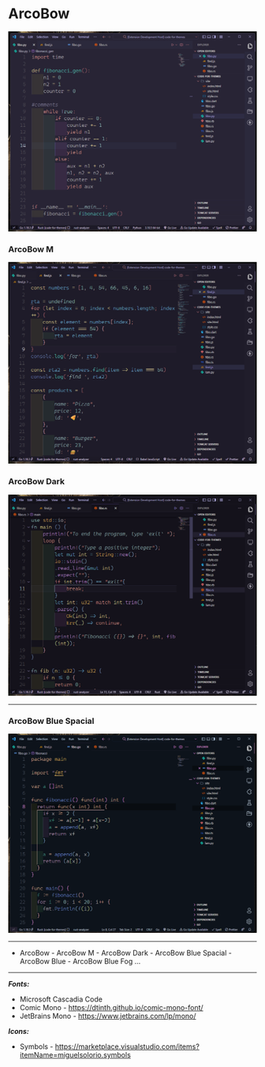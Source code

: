 # ArcoBow

![This is a image](https://github.com/yesomac/Arcobow/blob/main/img/arco1.png?raw=true)

### ArcoBow M
![This is a image](https://github.com/yesomac/Arcobow/blob/main/img/arco1-medium.png?raw=true)

### ArcoBow Dark
![This is a image](https://github.com/yesomac/Arcobow/blob/main/img/arco1-dark.png?raw=true)

---
### ArcoBow Blue Spacial
![This is a image](https://github.com/yesomac/Arcobow/blob/main/img/arco-bluespecial.png?raw=true)

---
* ArcoBow - ArcoBow M - ArcoBow Dark - ArcoBow Blue Spacial - ArcoBow Blue - ArcoBow Blue Fog ...
---
***Fonts:*** 
  * Microsoft Cascadia Code
  * Comic Mono - https://dtinth.github.io/comic-mono-font/
  * JetBrains Mono - https://www.jetbrains.com/lp/mono/


***Icons:*** 
* Symbols - https://marketplace.visualstudio.com/items?itemName=miguelsolorio.symbols
